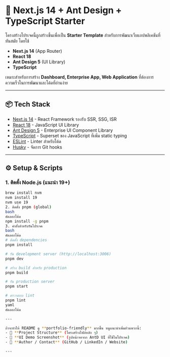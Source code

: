 # 🚀 Next.js 14 + Ant Design + TypeScript Starter

โครงสร้างโปรเจคนี้ถูกสร้างขึ้นเพื่อเป็น **Starter Template** สำหรับการพัฒนาเว็บแอปพลิเคชันที่ทันสมัย โดยใช้  
- **Next.js 14** (App Router)  
- **React 18**  
- **Ant Design 5** (UI Library)  
- **TypeScript**  

เหมาะสำหรับการสร้าง **Dashboard, Enterprise App, Web Application** ที่ต้องการความเร็วในการพัฒนาและโค้ดที่อ่านง่าย

---

## 📦 Tech Stack

- [Next.js 14](https://nextjs.org/) - React Framework รองรับ SSR, SSG, ISR
- [React 18](https://react.dev/) - JavaScript UI Library
- [Ant Design 5](https://ant.design/) - Enterprise UI Component Library
- [TypeScript](https://www.typescriptlang.org/) - Superset ของ JavaScript ที่เพิ่ม static typing
- [ESLint](https://eslint.org/) - Linter สำหรับโค้ด
- [Husky](https://typicode.github.io/husky/) - จัดการ Git hooks

---

## ⚙️ Setup & Scripts

### 1. ติดตั้ง Node.js (แนะนำ 19+)
```bash
brew install nvm
nvm install 19
nvm use 19
2. ติดตั้ง pnpm (global)
bash
คัดลอกโค้ด
npm install -g pnpm
3. คำสั่งสำหรับรันโปรเจค
bash
คัดลอกโค้ด
# ติดตั้ง dependencies
pnpm install

# รัน development server (http://localhost:3006)
pnpm dev

# สร้าง build สำหรับ production
pnpm build

# รัน production server
pnpm start

# ตรวจสอบ lint
pnpm lint
yaml
คัดลอกโค้ด

---

ถ้าจะทำให้ README ดู **portfolio-friendly** มากขึ้น หนูแนะนำเพิ่มส่วนพวกนี้:  
- 📂 **Project Structure** (โครงสร้างไฟล์หลัก ๆ)  
- 🎨 **UI Demo Screenshot** (รูปหน้าจอจาก AntD UI ที่ใช้ในโปรเจค)  
- 🤝 **Author / Contact** (GitHub / LinkedIn / Website)  

---
